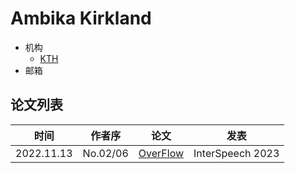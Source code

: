 # Ambika Kirkland

- 机构
  - [KTH](../Models/TTS2_Acoustic/2021.08.30_Neural_HMM_TTS.md)
- 邮箱

## 论文列表

| 时间 | 作者序 | 论文 | 发表 |
|:-:|:-:|---|---|
| 2022.11.13 | No.02/06 | [OverFlow](../Models/TTS2_Acoustic/2022.11.13_OverFlow.md) | InterSpeech 2023 |